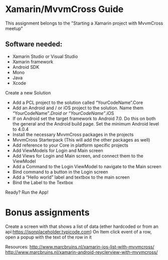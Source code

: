 # Xamarin/MvvmCross Guide
This assignment belongs to the "Starting a Xamarin project with MvvmCross meetup"

## Software needed:
- Xamarin Studio or Visual Studio
- Xamarin framework
- Android SDK
- Mono
- Java
- Xcode

Create a new Solution
- Add a PCL project to the solution called “YourCodeName”.Core
- Add an Android and / or iOS project to the solution. Name them “YourCodeName”*.Droid or  “YourCodeName”*.iOS
- If on Android set the target framework to Android 7.0. Do this on both the general and the Android build page. Set the minimum Android level to 4.0.4
- Install the necessary MvvmCross packages in the projects
- MvvmCross Starterpack (This will add the other packages as well)
- Add reference to your Core in platform specific projects
- Add ViewModels for Login and Main screen
- Add Views for Login and Main screen, and connect them to the ViewModel
- Add a Command to the Login ViewModel to navigate to the Main screen
- Bind command to a button in the Login screen
- Add a “Hello world” label and textbox to the main screen
- Bind the Label to the Textbox

Ready?
Run the App!

# Bonus assignments
Create a screen with that shows a list of data (ether hardcoded or from an api:https://jsonplaceholder.typicode.com)
On Item click event of a row, open a popup with the text of the row in it

Resources:
http://www.marcbruins.nl/xamarin-ios-list-with-mvvmcross/
http://www.marcbruins.nl/xamarin-android-reyclerview-with-mvvmcross/
